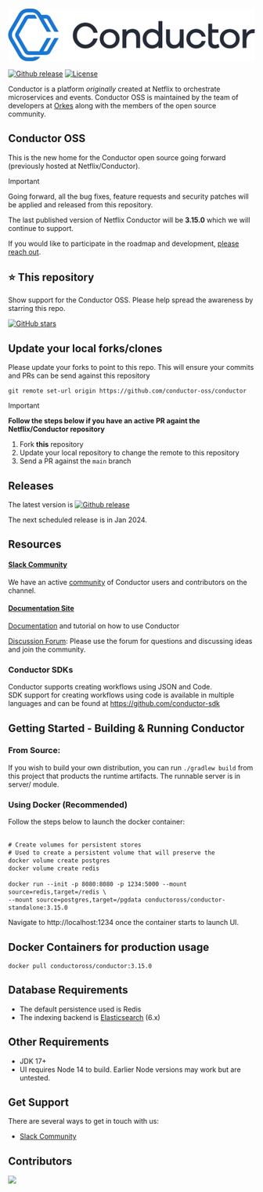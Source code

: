![Conductor](docs/img/logo.svg)

[![Github release](https://img.shields.io/github/v/release/Netflix/conductor.svg)](https://GitHub.com/Netflix/conductor/releases)
[![License](https://img.shields.io/github/license/conductor-oss/conductor.svg)](http://www.apache.org/licenses/LICENSE-2.0)


Conductor is a platform _originally_ created at Netflix to orchestrate microservices and events.
Conductor OSS is maintained by the team of developers at [Orkes](https://orkes.io/) along with the members of the open source community.

## Conductor OSS
This is the new home for the Conductor open source going forward (previously hosted at Netflix/Conductor).
> [!IMPORTANT]  
> Going forward, all the bug fixes, feature requests and security patches will be applied and released from this repository.


The last published version of Netflix Conductor will be **3.15.0** which we will continue to support.

If you would like to participate in the roadmap and development, [please reach out](https://forms.gle/P2i1xHrxPQLrjzTB7).

## ⭐ This repository
Show support for the Conductor OSS.  Please help spread the awareness by starring this repo.

[![GitHub stars](https://img.shields.io/github/stars/conductor-oss/conductor.svg?style=social&label=Star&maxAge=)](https://GitHub.com/conductor-oss/conductor/)

## Update your local forks/clones
Please update your forks to point to this repo.  This will ensure your commits and PRs can be send against this repository
```shell
git remote set-url origin https://github.com/conductor-oss/conductor
```
> [!IMPORTANT]  
> **Follow the steps below if you have an active PR againt the Netflix/Conductor repository**
> 1. Fork **this** repository
> 2. Update your local repository to change the remote to this repository
> 3. Send a PR against the `main` branch

## Releases
The latest version is [![Github release](https://img.shields.io/github/v/release/conductor-oss/conductor.svg)](https://GitHub.com/conductor-oss/conductor/releases)

The next scheduled release is in Jan 2024.

## Resources
#### [Slack Community](https://join.slack.com/t/orkes-conductor/shared_invite/zt-xyxqyseb-YZ3hwwAgHJH97bsrYRnSZg)
We have an active [community](https://join.slack.com/t/orkes-conductor/shared_invite/zt-xyxqyseb-YZ3hwwAgHJH97bsrYRnSZg) of Conductor users and contributors on the channel.
#### [Documentation Site](https://orkes.io/content)
[Documentation](https://orkes.io/content) and tutorial on how to use Conductor

[Discussion Forum](https://github.com/conductor-oss/conductor/discussions): Please use the forum for questions and discussing ideas and join the community.

### Conductor SDKs
Conductor supports creating workflows using JSON and Code.  
SDK support for creating workflows using code is available in multiple languages and can be found at https://github.com/conductor-sdk


## Getting Started - Building & Running Conductor

###  From Source:
If you wish to build your own distribution, you can run ```./gradlew build``` from this project that products the runtime artifacts.
The runnable server is in server/ module.

### Using Docker (Recommended)
Follow the steps below to launch the docker container:

```shell

# Create volumes for persistent stores
# Used to create a persistent volume that will preserve the 
docker volume create postgres
docker volume create redis

docker run --init -p 8080:8080 -p 1234:5000 --mount source=redis,target=/redis \
--mount source=postgres,target=/pgdata conductoross/conductor-standalone:3.15.0
```

Navigate to http://localhost:1234 once the container starts to launch UI.

## Docker Containers for production usage
```shell
docker pull conductoross/conductor:3.15.0
```


## Database Requirements

* The default persistence used is Redis
* The indexing backend is [Elasticsearch](https://www.elastic.co/) (6.x)

## Other Requirements
* JDK 17+
* UI requires Node 14 to build. Earlier Node versions may work but are untested.

## Get Support
There are several ways to get in touch with us:
* [Slack Community](https://join.slack.com/t/orkes-conductor/shared_invite/zt-xyxqyseb-YZ3hwwAgHJH97bsrYRnSZg)

## Contributors

<a href="https://github.com/conductor-oss/conductor/graphs/contributors">
  <img src="https://contrib.rocks/image?repo=conductor-oss/conductor" />
</a>
